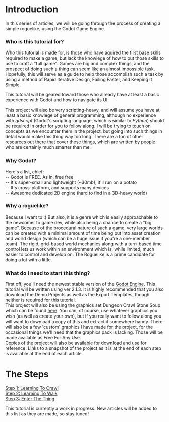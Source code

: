 <!--
.. title: Complete Roguelike Tutorial using Godot
.. slug: articles
.. date: 2017-06-1 01:00:00 UTC
.. tags: 
.. category: 
.. link: 
.. description: 
.. type: text
-->

Introduction
=====

In this series of articles, we will be going through the process of creating a simple roguelike, using the Godot Game Engine.  

### Who is this tutorial for?
Who this tutorial is made for, is those who have aquired the first base skills required to make a game, but lack the knowlege of how to
put those skills to use to craft a "full game". Games are big and complex things, and the prospect of doing such a thing can seem like 
an almost impossible task.  Hopefully, this will serve as a guide to help those accomplish such a task by using a method of Rapid Iterative 
Design, Failing Faster, and Keeping It Simple.

This tutorial will be geared toward those who already have at least a basic experience with Godot and how to navigate its UI.

This project will also be very scripting-heavy, and will assume you have at least a basic knowlege of general programming, although no
experience with *gdscript* (Godot's scripting language, which is similar to *Python*) should be required in order for you to follow along. I will 
be trying to touch on concepts as we encounter them in the project, but going into such things in detail would make this thing way too long.
There are a ton of other resources out there that cover these things, which are written by people who are certainly much smarter than me.  

### Why Godot?
Here's a list, chief:  
-- Godot is FREE. As in, free free  
-- It's super-small and lightweight (~30mb), it'll run on a potato  
-- It's cross-platform, and supports many devices  
-- Awesome dedicated 2D engine (hard to find in a 3D-heavy world)  

### Why a roguelike?
Because I want to :)  But also, it is a genre which is easily approachable to the newcomer to game dev, while also being a chance to create
a "big game". Because of the procedural nature of such a game, very large worlds can be created with a minimal amount of time being put into
asset creation and world design (which can be a huge issue if you're a one-member team). The rigid, grid-based world mechanics along with a turn-based time control lets us work within an environment
which is, while limited, much easier to control and develop on.  The Roguelike is a prime candidate for doing a lot with a little.

### What do I need to start this thing?
First off, you'll need the newest stable version of the [Godot Engine](https://godotengine.org/). This tutorial will be written using ver 2.1.3.
It is highly recommended that you also download the Demo Projects as well as the Export Templates, though neither is required 
for this tutorial.  
This project will also be using the graphics set Dungeon Crawl Stone Soup which can be found [here](https://opengameart.org/content/dungeon-crawl-32x32-tiles). You can, of course, use whatever graphics
you wish (as well as create your own), but if you really want to follow along you will want to download a copy of this and extract it 
somewhere handy.  There will also be a few 'custom' graphics I have made for the project, for the occasional things we'll need that 
the graphics pack is lacking. Those will be made available as Free For Any Use.  
Copies of the project will also be available for download and use for reference. Links to a snapshot of the project as it is at the end of each step is available at the end of each article.  

The Steps
=====

[Step 1: Learning To Crawl](../step-1-setup.html)  
[Step 2: Learning To Walk](../step-2-collision.html)  
[Step 3: Enter The Thing](../step-3-things.html)  


This tutorial is currently a work in progress. New articles will be added to this list as they are made, so stay tuned!  




